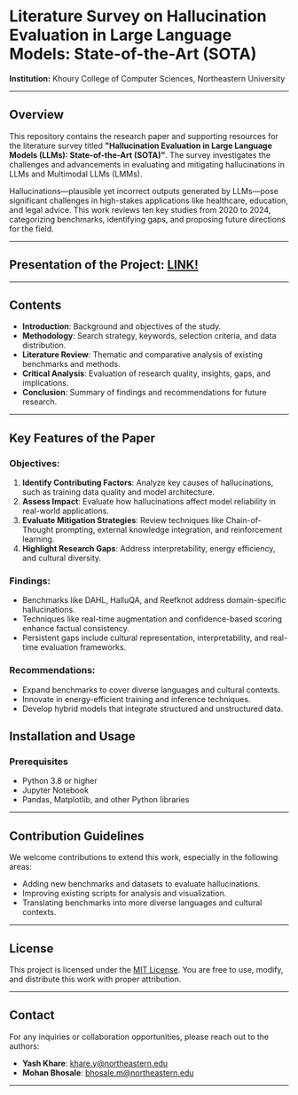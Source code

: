 # Literature Survey on Hallucination Evaluation in Large Language Models: State-of-the-Art (SOTA)

**Institution:** Khoury College of Computer Sciences, Northeastern University  

---

## Overview

This repository contains the research paper and supporting resources for the literature survey titled **"Hallucination Evaluation in Large Language Models (LLMs): State-of-the-Art (SOTA)"**. The survey investigates the challenges and advancements in evaluating and mitigating hallucinations in LLMs and Multimodal LLMs (LMMs).

Hallucinations—plausible yet incorrect outputs generated by LLMs—pose significant challenges in high-stakes applications like healthcare, education, and legal advice. This work reviews ten key studies from 2020 to 2024, categorizing benchmarks, identifying gaps, and proposing future directions for the field.

---

## Presentation of the Project: [LINK!](https://northeastern-my.sharepoint.com/:v:/g/personal/bhosale_mo_northeastern_edu/EWNQw2wUWIxFpertRjkZ9ikBeq_61vj4M8ab23XXu55hUA)


---

## Contents

- **Introduction**: Background and objectives of the study.  
- **Methodology**: Search strategy, keywords, selection criteria, and data distribution.  
- **Literature Review**: Thematic and comparative analysis of existing benchmarks and methods.  
- **Critical Analysis**: Evaluation of research quality, insights, gaps, and implications.  
- **Conclusion**: Summary of findings and recommendations for future research.  

---

## Key Features of the Paper

### Objectives:
1. **Identify Contributing Factors**: Analyze key causes of hallucinations, such as training data quality and model architecture.
2. **Assess Impact**: Evaluate how hallucinations affect model reliability in real-world applications.
3. **Evaluate Mitigation Strategies**: Review techniques like Chain-of-Thought prompting, external knowledge integration, and reinforcement learning.
4. **Highlight Research Gaps**: Address interpretability, energy efficiency, and cultural diversity.

### Findings:
- Benchmarks like DAHL, HalluQA, and Reefknot address domain-specific hallucinations.
- Techniques like real-time augmentation and confidence-based scoring enhance factual consistency.
- Persistent gaps include cultural representation, interpretability, and real-time evaluation frameworks.

### Recommendations:
- Expand benchmarks to cover diverse languages and cultural contexts.
- Innovate in energy-efficient training and inference techniques.
- Develop hybrid models that integrate structured and unstructured data.


## Installation and Usage

### Prerequisites
- Python 3.8 or higher
- Jupyter Notebook
- Pandas, Matplotlib, and other Python libraries

---

## Contribution Guidelines

We welcome contributions to extend this work, especially in the following areas:
- Adding new benchmarks and datasets to evaluate hallucinations.
- Improving existing scripts for analysis and visualization.
- Translating benchmarks into more diverse languages and cultural contexts.


---

## License

This project is licensed under the [MIT License](LICENSE). You are free to use, modify, and distribute this work with proper attribution.

---

## Contact

For any inquiries or collaboration opportunities, please reach out to the authors:  
- **Yash Khare**: [khare.y@northeastern.edu](mailto:khare.y@northeastern.edu)  
- **Mohan Bhosale**: [bhosale.m@northeastern.edu](mailto:bhosale.m@northeastern.edu)  

---
